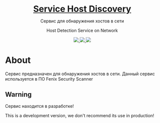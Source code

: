 <h1 align="center" style="border-bottom: none !important; margin-bottom: 5px !important;"><a href="#">Service Host Discovery</a></h1>
<p align="center">Сервис для обнаружения хостов в сети</p>
<p align="center">Host Detection Service on Network</p>
<p align="center">
  <a href="#">
    <img src="https://img.shields.io/github/license/crocup/Service-Host-Discovery" />
  </a>
<a href="#">
    <img src="https://img.shields.io/github/last-commit/crocup/Service-Host-Discovery" />
  </a>
  <a href="#">
    <img src="https://img.shields.io/github/stars/crocup/Service-Host-Discovery?style=social" />
  </a>
</p>

# About
Сервис предназначен для обнаружения хостов в сети.
Данный сервис используется в ПО Fenix Security Scanner

## Warning
Сервис находится в разработке!
<p>This is a development version, we don't recommend its use in production!</p>